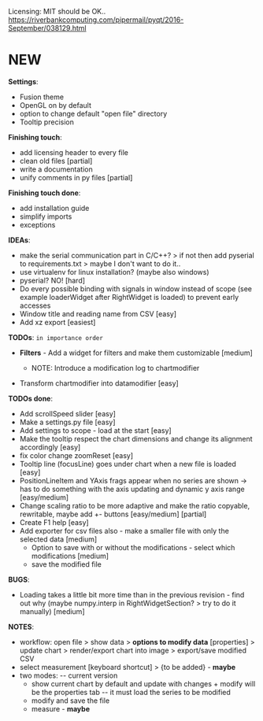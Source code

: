 Licensing: MIT should be OK.. https://riverbankcomputing.com/pipermail/pyqt/2016-September/038129.html

# NEW

**Settings**:
 - Fusion theme
 - OpenGL on by default
 - option to change default "open file" directory
 - Tooltip precision


**Finishing touch**:
 - add licensing header to every file
 - clean old files [partial]
 - write a documentation
 - unify comments in py files [partial]

**Finishing touch done**:
 - add installation guide
 - simplify imports
 - exceptions

**IDEAs**:
 - make the serial communication part in C/C++? > if not then add pyserial to requirements.txt > maybe I don't want to do it..
 - use virtualenv for linux installation? (maybe also windows)
 - pyserial? NO! [hard]
 - Do every possible binding with signals in window instead of scope (see example loaderWidget after RightWidget is loaded) to prevent early accesses
 - Window title and reading name from CSV [easy]
 - Add xz export [easiest]

**TODOs**:  `in importance order`
 - **Filters** - Add a widget for filters and make them customizable [medium]
   - NOTE: Introduce a modification log to chartmodifier

 - Transform chartmodifier into datamodifier [easy]

**TODOs done**:
 - Add scrollSpeed slider [easy]
 - Make a settings.py file [easy]
  - Add settings to scope - load at the start [easy]
 - Make the tooltip respect the chart dimensions and change its alignment accordingly [easy]
 - fix color change zoomReset [easy]
 - Tooltip line (focusLine) goes under chart when a new file is loaded [easy]
 - PositionLineItem and YAxis frags appear when no series are shown -> has to do something with the axis updating and dynamic y axis range [easy/medium]
 - Change scaling ratio to be more adaptive and make the ratio copyable, rewritable, maybe add +- buttons  [easy/medium] [partial]
 - Create F1 help [easy]
 - Add exporter for csv files also - make a smaller file with only the selected data [medium]
   - Option to save with or without the modifications - select which modifications [medium]
   - save the modified file

**BUGS**:
 - Loading takes a little bit more time than in the previous revision - find out why (maybe numpy.interp in RightWidgetSection? > try to do it manually) [medium]

**NOTES**:
 - workflow: open file > show data > **options to modify data** [properties] > update chart > render/export chart into image > export/save modified CSV
 - select measurement [keyboard shortcut] > {to be added} - **maybe**
 - two modes: -- current version
    - show current chart by default and update with changes + modify will be the properties tab -- it must load the series to be modified
    - modify and save the file
    - measure - **maybe**

